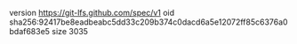 version https://git-lfs.github.com/spec/v1
oid sha256:92417be8eadbeabc5dd33c209b374c0dacd6a5e12072ff85c6376a0bdaf683e5
size 3035
